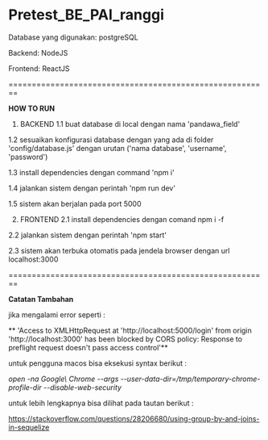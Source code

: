 # Pretest_BE_PAI_ranggi

Database yang digunakan: postgreSQL

Backend: NodeJS

Frontend: ReactJS

========================================================

**HOW TO RUN**

1. BACKEND
1.1 buat database di local dengan nama 'pandawa_field'

1.2 sesuaikan konfigurasi database dengan yang ada di folder 'config/database.js' dengan urutan ('nama database', 'username', 'password')

1.3 install dependencies dengan command 'npm i'

1.4 jalankan sistem dengan perintah 'npm run dev'

1.5 sistem akan berjalan pada port 5000
 
2. FRONTEND
2.1 install dependencies dengan comand npm i -f

2.2 jalankan sistem dengan perintah 'npm start'

2.3 sistem akan terbuka otomatis pada jendela browser dengan url localhost:3000
  
========================================================

**Catatan Tambahan**

jika mengalami error seperti :

** 'Access to XMLHttpRequest at 'http://localhost:5000/login' from origin 'http://localhost:3000' has been blocked by CORS policy: Response to preflight request doesn't pass access control'**

untuk pengguna macos bisa eksekusi syntax berikut :

_open -na Google\ Chrome --args --user-data-dir=/tmp/temporary-chrome-profile-dir --disable-web-security_

untuk lebih lengkapnya bisa dilihat pada tautan berikut :

https://stackoverflow.com/questions/28206680/using-group-by-and-joins-in-sequelize

